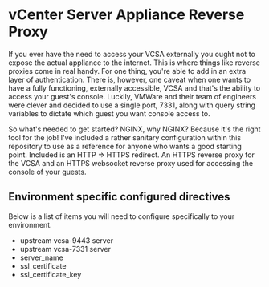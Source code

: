 vCenter Server Appliance Reverse Proxy
===
If you ever have the need to access your VCSA externally you ought not to expose the actual appliance to the internet.  This is where things like reverse proxies come in real handy. For one thing, you're able to add in an extra layer of authentication. There is, however, one caveat when one wants to have a fully functioning, externally accessible, VCSA and that's the ability to access your guest's console.  Luckily, VMWare and their team of engineers were clever and decided to use a single port, 7331, along with query string variables to dictate which guest you want console access to. 

So what's needed to get started? NGINX, why NGINX? Because it's the right tool for the job! I've included a rather sanitary configuration within this repository to use as a reference for anyone who wants a good starting point. Included is an HTTP => HTTPS redirect. An HTTPS reverse proxy for the VCSA and an HTTPS websocket reverse proxy used for accessing the console of your guests.

## Environment specific configured directives
Below is a list of items you will need to configure specifically to your environment.

 - upstream vcsa-9443 server
 - upstream vcsa-7331 server
 - server_name
 - ssl_certificate
 - ssl_certificate_key